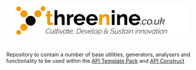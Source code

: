 
<div  align="center" style="text-align: center; padding: 20px;">
<a href="https://threenine.co.uk" target="_blank">
<picture>
  <source media="(prefers-color-scheme: light)" srcset="https://github.com/threenine/.github/raw/main/profile/images/main-logo-header-dark.png">
  <source media="(prefers-color-scheme: dark)" srcset="https://github.com/threenine/.github/raw/main/profile/images/main-logo-header-light.png">
  <img alt="Gary Woodfine - Opinionated Software Developer" src="https://github.com/threenine/.github/raw/main/profile/images/main-logo-header-dark.png" align="center" />
</picture>
</a>
</div>

Repository to contain a number of base utilities, generators, analysers and functionality to be used within the [API Template Pack](https://www.apitemplatepack.com/) and [API Construct](https://apiconstruct.io)
